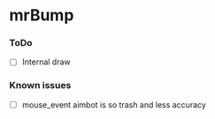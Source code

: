# mrBump
### ToDo
- [ ] Internal draw

### Known issues
- [ ] mouse_event aimbot is so trash and less accuracy
